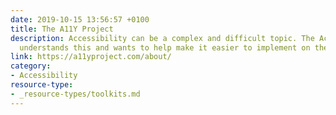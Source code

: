 ```yaml
---
date: 2019-10-15 13:56:57 +0100
title: The A11Y Project
description: Accessibility can be a complex and difficult topic. The Accessibility Project
  understands this and wants to help make it easier to implement on the web.
link: https://a11yproject.com/about/
category:
- Accessibility
resource-type: 
- _resource-types/toolkits.md
---
```

